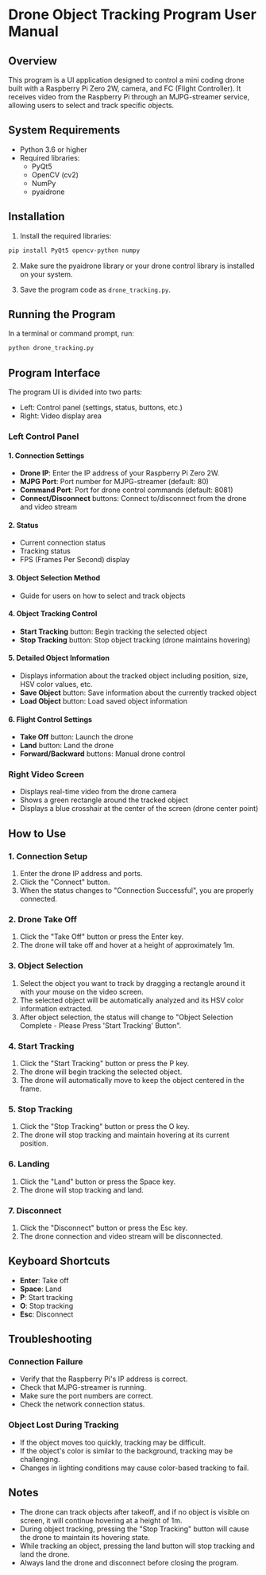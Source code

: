 # Drone Object Tracking Program User Manual

## Overview

This program is a UI application designed to control a mini coding drone built with a Raspberry Pi Zero 2W, camera, and FC (Flight Controller). It receives video from the Raspberry Pi through an MJPG-streamer service, allowing users to select and track specific objects.

## System Requirements

- Python 3.6 or higher
- Required libraries:
  - PyQt5
  - OpenCV (cv2)
  - NumPy
  - pyaidrone

## Installation

1. Install the required libraries:
```bash
pip install PyQt5 opencv-python numpy
```

2. Make sure the pyaidrone library or your drone control library is installed on your system.

3. Save the program code as `drone_tracking.py`.

## Running the Program

In a terminal or command prompt, run:

```bash
python drone_tracking.py
```

## Program Interface

The program UI is divided into two parts:
- Left: Control panel (settings, status, buttons, etc.)
- Right: Video display area

### Left Control Panel

#### 1. Connection Settings
- **Drone IP**: Enter the IP address of your Raspberry Pi Zero 2W.
- **MJPG Port**: Port number for MJPG-streamer (default: 80)
- **Command Port**: Port for drone control commands (default: 8081)
- **Connect/Disconnect** buttons: Connect to/disconnect from the drone and video stream

#### 2. Status
- Current connection status
- Tracking status
- FPS (Frames Per Second) display

#### 3. Object Selection Method
- Guide for users on how to select and track objects

#### 4. Object Tracking Control
- **Start Tracking** button: Begin tracking the selected object
- **Stop Tracking** button: Stop object tracking (drone maintains hovering)

#### 5. Detailed Object Information
- Displays information about the tracked object including position, size, HSV color values, etc.
- **Save Object** button: Save information about the currently tracked object
- **Load Object** button: Load saved object information

#### 6. Flight Control Settings
- **Take Off** button: Launch the drone
- **Land** button: Land the drone
- **Forward/Backward** buttons: Manual drone control

### Right Video Screen
- Displays real-time video from the drone camera
- Shows a green rectangle around the tracked object
- Displays a blue crosshair at the center of the screen (drone center point)

## How to Use

### 1. Connection Setup
1. Enter the drone IP address and ports.
2. Click the "Connect" button.
3. When the status changes to "Connection Successful", you are properly connected.

### 2. Drone Take Off
1. Click the "Take Off" button or press the Enter key.
2. The drone will take off and hover at a height of approximately 1m.

### 3. Object Selection
1. Select the object you want to track by dragging a rectangle around it with your mouse on the video screen.
2. The selected object will be automatically analyzed and its HSV color information extracted.
3. After object selection, the status will change to "Object Selection Complete - Please Press 'Start Tracking' Button".

### 4. Start Tracking
1. Click the "Start Tracking" button or press the P key.
2. The drone will begin tracking the selected object.
3. The drone will automatically move to keep the object centered in the frame.

### 5. Stop Tracking
1. Click the "Stop Tracking" button or press the O key.
2. The drone will stop tracking and maintain hovering at its current position.

### 6. Landing
1. Click the "Land" button or press the Space key.
2. The drone will stop tracking and land.

### 7. Disconnect
1. Click the "Disconnect" button or press the Esc key.
2. The drone connection and video stream will be disconnected.

## Keyboard Shortcuts

- **Enter**: Take off
- **Space**: Land
- **P**: Start tracking
- **O**: Stop tracking
- **Esc**: Disconnect

## Troubleshooting

### Connection Failure
- Verify that the Raspberry Pi's IP address is correct.
- Check that MJPG-streamer is running.
- Make sure the port numbers are correct.
- Check the network connection status.

### Object Lost During Tracking
- If the object moves too quickly, tracking may be difficult.
- If the object's color is similar to the background, tracking may be challenging.
- Changes in lighting conditions may cause color-based tracking to fail.

## Notes

- The drone can track objects after takeoff, and if no object is visible on screen, it will continue hovering at a height of 1m.
- During object tracking, pressing the "Stop Tracking" button will cause the drone to maintain its hovering state.
- While tracking an object, pressing the land button will stop tracking and land the drone.
- Always land the drone and disconnect before closing the program.
